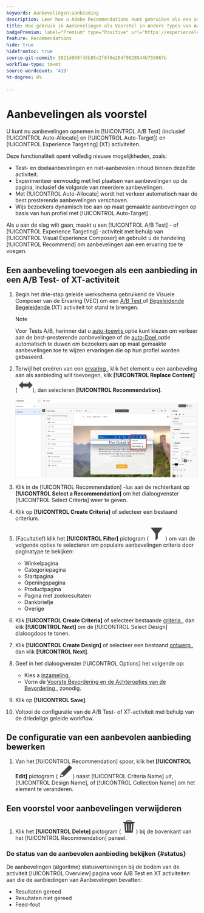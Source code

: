 ```yaml
---
keywords: Aanbevelingen;aanbieding
description: Leer hoe u Adobe Recommendations kunt gebruiken als een aanbieding voor A/B-tests (inclusief automatisch toewijzen en automatisch richten) en Experience Targeting (XT)-activiteiten.
title: Hoe gebruik ik Aanbevelingen als Voorstel in Andere Types van Activiteit?
badgePremium: label="Premium" type="Positive" url="https://experienceleague.adobe.com/docs/target/using/introduction/intro.html?lang=en#premium newtab=true" tooltip="Kijk wat er in Target Premium is opgenomen."
feature: Recommendations
hide: true
hidefromtoc: true
source-git-commit: 3821d868f45b85d2f6f0e204f9828544b759067b
workflow-type: tm+mt
source-wordcount: '419'
ht-degree: 0%

---
```


# Aanbevelingen als voorstel

U kunt nu aanbevelingen opnemen in [!UICONTROL A/B Test] (inclusief [!UICONTROL Auto-Allocate] en [!UICONTROL Auto-Target]) en [!UICONTROL Experience Targeting] (XT) activiteiten.

Deze functionaliteit opent volledig nieuwe mogelijkheden, zoals:

* Test- en doelaanbevelingen en niet-aanbevolen inhoud binnen dezelfde activiteit.
* Experimenteer eenvoudig met het plaatsen van aanbevelingen op de pagina, inclusief de volgorde van meerdere aanbevelingen.
* Met [!UICONTROL Auto-Allocate] wordt het verkeer automatisch naar de best presterende aanbevelingen verschoven.
* Wijs bezoekers dynamisch toe aan op maat gemaakte aanbevelingen op basis van hun profiel met [!UICONTROL Auto-Target] .

Als u aan de slag wilt gaan, maakt u een [!UICONTROL A/B Test] - of [!UICONTROL Experience Targeting] -activiteit met behulp van [!UICONTROL Visual Experience Composer] en gebruikt u de handeling [!UICONTROL Recommend] om aanbevelingen aan een ervaring toe te voegen.

## Een aanbeveling toevoegen als een aanbieding in een A/B Test- of XT-activiteit

1. Begin het drie-stap geleide werkschema gebruikend de Visuele Composer van de Ervaring (VEC) om een [ A/B Test ](/help/main/c-activities/t-test-ab/t-test-create-ab/test-create-ab.md) of [ Begeleidende Begeleidende ](/help/main/c-activities/t-experience-target/t-xt-create/xt-create.md) (XT) activiteit tot stand te brengen.

   >[!NOTE]
   >
   >Voor Tests A/B, herinner dat u [ auto-toewijs ](/help/main/c-activities/automated-traffic-allocation/automated-traffic-allocation.md) optie kunt kiezen om verkeer aan de best-presterende aanbevelingen of de [ auto-Doel ](/help/main/c-activities/auto-target/auto-target-to-optimize.md) optie automatisch te duwen om bezoekers aan op maat gemaakte aanbevelingen toe te wijzen ervaringen die op hun profiel worden gebaseerd.

1. Terwijl het creëren van een [ ervaring ](/help/main/c-experiences/c-visual-experience-composer/viztarget-options.md), klik het element u een aanbeveling aan als aanbieding wilt toevoegen, klik **[!UICONTROL Replace Content]** ( ![ vervangt het pictogram van de Inhoud ](/help/main/assets/icons/Switch.svg)), dan selecteren **[!UICONTROL Recommendation]**.

   ![ aanbeveling van het Tussenvoegsel als aanbieding ](/help/main/c-recommendations/t-create-recs-activity/assets/recs-as-offer.png)

1. Klik in de [!UICONTROL Recommendation] -lus aan de rechterkant op **[!UICONTROL Select a Recommendation]** om het dialoogvenster [!UICONTROL Select Criteria] weer te geven.

1. Klik op **[!UICONTROL Create Criteria]** of selecteer een bestaand criterium.

1. (Facultatief) klik het **[!UICONTROL Filter]** pictogram ( ![ pictogram van de Filter ](/help/main/assets/icons/Filter.svg) ) om van de volgende opties te selecteren om populaire aanbevelingen criteria door paginatype te bekijken:

   * Winkelpagina
   * Categoriepagina
   * Startpagina
   * Openingspagina
   * Productpagina
   * Pagina met zoekresultaten
   * Dankbriefje
   * Overige

1. Klik **[!UICONTROL Create Criteria]** of selecteer bestaande [ criteria ](/help/main/c-recommendations/c-algorithms/algorithms.md), dan klik **[!UICONTROL Next]** om de [!UICONTROL Select Design] dialoogdoos te tonen.

1. Klik **[!UICONTROL Create Design]** of selecteer een bestaand [ ontwerp ](/help/main/c-recommendations/c-design-overview/design-overview.md), dan klik **[!UICONTROL  Next]**.

1. Geef in het dialoogvenster [!UICONTROL Options] het volgende op:

   * Kies a [ inzameling ](/help/main/c-recommendations/c-products/collections.md).
   * Vorm de [ Voorste Bevordering en de Achteropties van de Bevordering ](/help/main/c-recommendations/t-create-recs-activity/adding-promotions.md), zonodig.

1. Klik op **[!UICONTROL Save]**.
1. Voltooi de configuratie van de A/B Test- of XT-activiteit met behulp van de driedelige geleide workflow.

## De configuratie van een aanbevolen aanbieding bewerken

1. Van het [!UICONTROL Recommendation] spoor, klik het **[!UICONTROL Edit]** pictogram ( ![ geef pictogram ](/help/main/assets/icons/Edit.svg)) naast [!UICONTROL Criteria Name] uit, [!UICONTROL Design Name], of [!UICONTROL Collection Name] om het element te veranderen.

## Een voorstel voor aanbevelingen verwijderen

1. Klik het **[!UICONTROL Delete]** pictogram ( ![ pictogram van de Schrapping ](/help/main/assets/icons/Delete.svg)) bij de bovenkant van het [!UICONTROL Recommendation] paneel.

### De status van de aanbevolen aanbieding bekijken {#status}

De aanbevelingen (algoritme) statusvertoningen bij de bodem van de activiteit [!UICONTROL Overview] pagina voor A/B Test en XT activiteiten aan die de aanbiedingen van Aanbevelingen bevatten:

* Resultaten gereed
* Resultaten niet gereed
* Feed-fout
